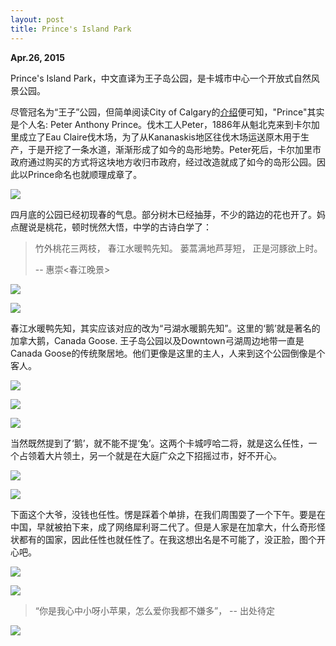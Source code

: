 ```yaml
---
layout: post
title: Prince's Island Park
---
```

**Apr.26, 2015**

Prince's Island Park，中文直译为王子岛公园，是卡城市中心一个开放式自然风景公园。

尽管冠名为“王子”公园，但简单阅读City of Calgary的[介绍](http://www.calgary.ca/CSPS/Parks/Pages/Locations/Downtown-parks/Princes-Island-Park.aspx)便可知，"Prince"其实是个人名: Peter Anthony Prince。伐木工人Peter，1886年从魁北克来到卡尔加里成立了Eau Claire伐木场，为了从Kananaskis地区往伐木场运送原木用于生产，于是开挖了一条水道，渐渐形成了如今的岛形地势。Peter死后，卡尔加里市政府通过购买的方式将这块地方收归市政府，经过改造就成了如今的岛形公园。因此以Prince命名也就顺理成章了。

![](http://i.imgur.com/sL0OgFp.jpg)

四月底的公园已经初现春的气息。部分树木已经抽芽，不少的路边的花也开了。妈点醒说是桃花，顿时恍然大悟，中学的古诗白学了：

> 竹外桃花三两枝，
> 春江水暖鸭先知。
> 蒌蒿满地芦芽短，
> 正是河豚欲上时。
> 
> -- 惠崇<春江晚景>

![](http://i.imgur.com/2CH7mT2.jpg)

![](http://i.imgur.com/8sDJnLx.jpg)

春江水暖鸭先知，其实应该对应的改为“弓湖水暖鹅先知”。这里的‘鹅’就是著名的加拿大鹅，Canada Goose. 王子岛公园以及Downtown弓湖周边地带一直是Canada Goose的传统聚居地。他们更像是这里的主人，人来到这个公园倒像是个客人。

![](http://i.imgur.com/HhF9Gxn.jpg)

![](http://i.imgur.com/Oewas7J.jpg)

![](http://i.imgur.com/I1bL6Ui.jpg)

当然既然提到了‘鹅’，就不能不提‘兔’。这两个卡城哼哈二将，就是这么任性，一个占领着大片领土，另一个就是在大庭广众之下招摇过市，好不开心。

![](http://i.imgur.com/w0zMo7P.jpg)

![](http://i.imgur.com/YvvDrYA.jpg)

下面这个大爷，没钱也任性。愣是踩着个单排，在我们周围耍了一个下午。要是在中国，早就被拍下来，成了网络犀利哥二代了。但是人家是在加拿大，什么奇形怪状都有的国家，因此任性也就任性了。在我这想出名是不可能了，没正脸，图个开心吧。

![](http://i.imgur.com/mKlZ93y.jpg)

![](http://i.imgur.com/1HvZKiR.jpg)

> “你是我心中小呀小苹果，怎么爱你我都不嫌多”， -- 出处待定

![](http://i.imgur.com/wv4XxMw.jpg)